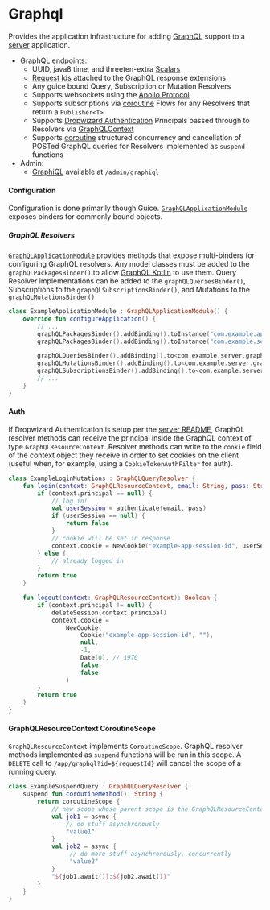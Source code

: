 Graphql
======
Provides the application infrastructure for adding [GraphQL](https://graphql.org) support 
to a [server](https://github.com/trib3/leakycauldron/blob/HEAD/server) application.
* GraphQL endpoints:
  * UUID, java8 time, and threeten-extra [Scalars](https://github.com/trib3/leakycauldron/blob/HEAD/graphql/src/main/kotlin/com/trib3/graphql/execution/LeakyCauldronHooks.kt)
  * [Request Ids](https://github.com/trib3/leakycauldron/blob/HEAD/graphql/src/main/kotlin/com/trib3/graphql/execution/RequestIdInstrumentation.kt) 
    attached to the GraphQL response extensions
  * Any guice bound Query, Subscription or Mutation Resolvers
  * Supports websockets using the [Apollo Protocol](https://github.com/apollographql/subscriptions-transport-ws/blob/HEAD/PROTOCOL.md)
  * Supports subscriptions via [coroutine](https://github.com/kotlin/kotlinx.coroutines/) Flows 
    for any Resolvers that return a `Publisher<T>`
  * Supports [Dropwizard Authentication](https://www.dropwizard.io/en/latest/manual/auth.html) Principals
    passed through to Resolvers via [GraphQLContext](https://github.com/ExpediaGroup/graphql-kotlin/blob/HEAD/graphql-kotlin-schema-generator/src/main/kotlin/com/expediagroup/graphql/execution/GraphQLContext.kt)
  * Supports [coroutine](https://github.com/kotlin/kotlinx.coroutines/) structured concurrency and cancellation
    of POSTed GraphQL queries for Resolvers implemented as `suspend` functions
* Admin:
  * [GraphiQL](https://github.com/graphql/graphiql) available at `/admin/graphiql`

#### Configuration
Configuration is done primarily though Guice.  [`GraphQLApplicationModule`](https://github.com/trib3/leakycauldron/blob/HEAD/graphql/src/main/kotlin/com/trib3/graphql/modules/GraphQLApplicationModule.kt)
exposes binders for commonly bound objects.  

##### GraphQL Resolvers
[`GraphQLApplicationModule`](https://github.com/trib3/leakycauldron/blob/HEAD/graphql/src/main/kotlin/com/trib3/graphql/modules/GraphQLApplicationModule.kt)
provides methods that expose multi-binders for configuring GraphQL resolvers.  Any model
classes must be added to the `graphQLPackagesBinder()` to allow [GraphQL Kotlin](https://github.com/ExpediaDotCom/graphql-kotlin/)
to use them.  Query Resolver implementations can be added to the `graphQLQueriesBinder()`, 
Subscriptions to the `graphQLSubscriptionsBinder()`, and Mutations to the `graphQLMutationsBinder()` 

```kotlin
class ExampleApplicationModule : GraphQLApplicationModule() {
    override fun configureApplication() {
        // ...
        graphQLPackagesBinder().addBinding().toInstance("com.example.api")
        graphQLPackagesBinder().addBinding().toInstance("com.example.server.graphql")

        graphQLQueriesBinder().addBinding().to<com.example.server.graphql.Query>()
        graphQLMutationsBinder().addBinding().to<com.example.server.graphql.Mutation>()
        graphQLSubscriptionsBinder().addBinding().to<com.example.server.graphql.Subscription>()
        // ...
    }
}
```

#### Auth
If Dropwizard Authentication is setup per the [server README](https://github.com/trib3/leakycauldron/blob/HEAD/server/README.md#auth),
GraphQL resolver methods can receive the principal inside the GraphQL context of type
`GraphQLResourceContext`.  Resolver methods can write to the `cookie` field of the context 
object they receive in order to set cookies on the client (useful when, for example, using
a `CookieTokenAuthFilter` for auth).

```kotlin
class ExampleLoginMutations : GraphQLQueryResolver {
    fun login(context: GraphQLResourceContext, email: String, pass: String): Boolean {
        if (context.principal == null) {
            // log in!
            val userSession = authenticate(email, pass)
            if (userSession == null) {
                return false
            }
            // cookie will be set in response
            context.cookie = NewCookie("example-app-session-id", userSession.id)
        } else {
            // already logged in
        }
        return true
    }

    fun logout(context: GraphQLResourceContext): Boolean {
        if (context.principal != null) {
            deleteSession(context.principal)
            context.cookie =
                NewCookie(
                    Cookie("example-app-session-id", ""),
                    null,
                    -1,
                    Date(0), // 1970
                    false,
                    false
                )
        }
        return true
    }
}
```

#### GraphQLResourceContext CoroutineScope
`GraphQLResourceContext` implements `CoroutineScope`.  GraphQL resolver methods
implemented as `suspend` functions will be run in this scope.  A `DELETE` call to 
`/app/graphql?id=${requestId}` will cancel the scope of a running query. 

```kotlin
class ExampleSuspendQuery : GraphQLQueryResolver {
    suspend fun coroutineMethod(): String {
        return coroutineScope {
            // new scope whose parent scope is the GraphQLResourceContext object
            val job1 = async {
                // do stuff asynchronously
                "value1"
            }
            val job2 = async {
                 // do more stuff asynchronously, concurrently
                 "value2"
            }
            "${job1.await()}:${job2.await()}"
        }
    }
}
```